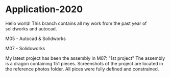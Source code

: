 # Application-2020
Hello world!
This branch contains all my work from the past year of solidworks and autocad. 

M05 - Autocad & Solidworks

M07 - Solidoworks

My latest project  has been the assembly in M07: "1st project"
The assembly is a dragon containing 151 pieces. Screenshots of the project are located in the reference photos folder. All pices were fully defined and constrained. 
